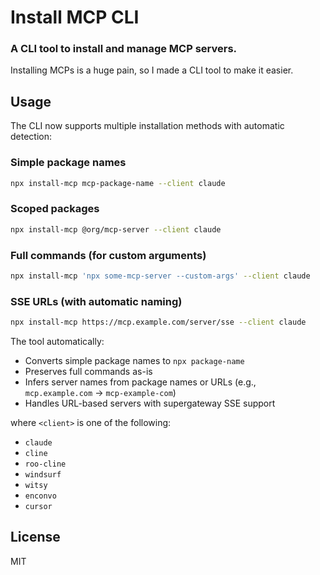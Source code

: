 # Install MCP CLI

### A CLI tool to install and manage MCP servers.

Installing MCPs is a huge pain, so I made a CLI tool to make it easier.

## Usage

The CLI now supports multiple installation methods with automatic detection:

### Simple package names
```bash
npx install-mcp mcp-package-name --client claude
```

### Scoped packages
```bash
npx install-mcp @org/mcp-server --client claude
```

### Full commands (for custom arguments)
```bash
npx install-mcp 'npx some-mcp-server --custom-args' --client claude
```

### SSE URLs (with automatic naming)
```bash
npx install-mcp https://mcp.example.com/server/sse --client claude
```

The tool automatically:
- Converts simple package names to `npx package-name`
- Preserves full commands as-is
- Infers server names from package names or URLs (e.g., `mcp.example.com` → `mcp-example-com`)
- Handles URL-based servers with supergateway SSE support

where `<client>` is one of the following:

- `claude`
- `cline`
- `roo-cline`
- `windsurf`
- `witsy`
- `enconvo`
- `cursor`

## License

MIT
